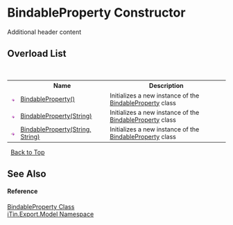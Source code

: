 # BindableProperty Constructor 
Additional header content 


## Overload List
&nbsp;<table><tr><th></th><th>Name</th><th>Description</th></tr><tr><td>![Public method](media/pubmethod.gif "Public method")</td><td><a href="94512f24-6f07-6a00-340d-da60e304606d">BindableProperty()</a></td><td>
Initializes a new instance of the <a href="9526c5ca-021b-7802-0b78-ae3b3c3e2fec">BindableProperty</a> class</td></tr><tr><td>![Public method](media/pubmethod.gif "Public method")</td><td><a href="77f5eebe-597e-7803-ad64-0e89cd508b5c">BindableProperty(String)</a></td><td>
Initializes a new instance of the <a href="9526c5ca-021b-7802-0b78-ae3b3c3e2fec">BindableProperty</a> class</td></tr><tr><td>![Public method](media/pubmethod.gif "Public method")</td><td><a href="79334852-5673-3fb8-9081-d028cf717c56">BindableProperty(String, String)</a></td><td>
Initializes a new instance of the <a href="9526c5ca-021b-7802-0b78-ae3b3c3e2fec">BindableProperty</a> class</td></tr></table>&nbsp;
<a href="#bindableproperty-constructor">Back to Top</a>

## See Also


#### Reference
<a href="9526c5ca-021b-7802-0b78-ae3b3c3e2fec">BindableProperty Class</a><br /><a href="ef57ffcc-e95e-b212-5a46-9aa6f5a3511f">iTin.Export.Model Namespace</a><br />